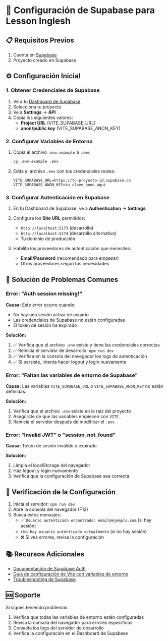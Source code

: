 # 🔐 Configuración de Supabase para Lesson Inglesh

## 📋 Requisitos Previos

1. Cuenta en [Supabase](https://supabase.com)
2. Proyecto creado en Supabase

## ⚙️ Configuración Inicial

### 1. Obtener Credenciales de Supabase

1. Ve a tu [Dashboard de Supabase](https://app.supabase.com)
2. Selecciona tu proyecto
3. Ve a **Settings** → **API**
4. Copia los siguientes valores:
   - **Project URL** (VITE_SUPABASE_URL)
   - **anon/public key** (VITE_SUPABASE_ANON_KEY)

### 2. Configurar Variables de Entorno

1. Copia el archivo `.env.example` a `.env`:
   ```bash
   cp .env.example .env
   ```

2. Edita el archivo `.env` con tus credenciales reales:
   ```env
   VITE_SUPABASE_URL=https://tu-proyecto-id.supabase.co
   VITE_SUPABASE_ANON_KEY=tu_clave_anon_aqui
   ```

### 3. Configurar Autenticación en Supabase

1. En tu Dashboard de Supabase, ve a **Authentication** → **Settings**
2. Configura los **Site URL** permitidos:
   - `http://localhost:5173` (desarrollo)
   - `http://localhost:5174` (desarrollo alternativo)
   - Tu dominio de producción

3. Habilita los proveedores de autenticación que necesites:
   - **Email/Password** (recomendado para empezar)
   - Otros proveedores según tus necesidades

## 🔧 Solución de Problemas Comunes

### Error: "Auth session missing!"

**Causa:** Este error ocurre cuando:
- No hay una sesión activa de usuario
- Las credenciales de Supabase no están configuradas
- El token de sesión ha expirado

**Solución:**
1. ✅ Verifica que el archivo `.env` existe y tiene las credenciales correctas
2. ✅ Reinicia el servidor de desarrollo: `npm run dev`
3. ✅ Verifica en la consola del navegador los logs de autenticación
4. ✅ Si persiste, intenta hacer logout y login nuevamente

### Error: "Faltan las variables de entorno de Supabase"

**Causa:** Las variables `VITE_SUPABASE_URL` o `VITE_SUPABASE_ANON_KEY` no están definidas.

**Solución:**
1. Verifica que el archivo `.env` existe en la raíz del proyecto
2. Asegúrate de que las variables empiecen con `VITE_`
3. Reinicia el servidor después de modificar el `.env`

### Error: "Invalid JWT" o "session_not_found"

**Causa:** Token de sesión inválido o expirado.

**Solución:**
1. Limpia el localStorage del navegador
2. Haz logout y login nuevamente
3. Verifica que la configuración de Supabase sea correcta

## 🚀 Verificación de la Configuración

1. Inicia el servidor: `npm run dev`
2. Abre la consola del navegador (F12)
3. Busca estos mensajes:
   - ✅ `Usuario autenticado encontrado: email@ejemplo.com` (si hay sesión)
   - ℹ️ `No hay usuario autenticado actualmente` (si no hay sesión)
   - ❌ Si ves errores, revisa la configuración

## 📚 Recursos Adicionales

- [Documentación de Supabase Auth](https://supabase.com/docs/guides/auth)
- [Guía de configuración de Vite con variables de entorno](https://vitejs.dev/guide/env-and-mode.html)
- [Troubleshooting de Supabase](https://supabase.com/docs/guides/auth/troubleshooting)

## 🆘 Soporte

Si sigues teniendo problemas:
1. Verifica que todas las variables de entorno estén configuradas
2. Revisa la consola del navegador para errores específicos
3. Consulta los logs del servidor de desarrollo
4. Verifica la configuración en el Dashboard de Supabase
